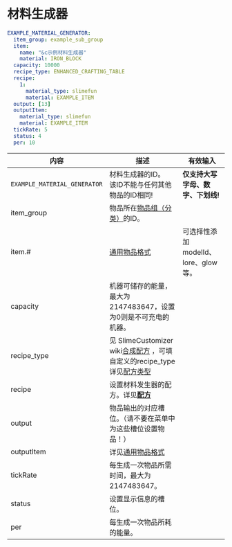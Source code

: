 # 材料生成器

```yaml
EXAMPLE_MATERIAL_GENERATOR:
  item_group: example_sub_group
  item:
    name: "&c示例材料生成器"
    material: IRON_BLOCK
  capacity: 10000
  recipe_type: ENHANCED_CRAFTING_TABLE
  recipe:
    1:
      material_type: slimefun
      material: EXAMPLE_ITEM
  output: [13]
  outputItem:
    material_type: slimefun
    material: EXAMPLE_ITEM
  tickRate: 5
  status: 4
  per: 10
```

| 内容 | 描述 | 有效输入 |
| --- | ----------- | ----------------- |
| `EXAMPLE_MATERIAL_GENERATOR` | 材料生成器的ID。<br>该ID不能与任何其他物品的ID相同! | **仅支持大写字母、数字、下划线!** |
| item_group | 物品所在[物品组（分类）](file/groups.md)的ID。 |
| item.# | [通用物品格式](../format/universal-item-format.md)| 可选择性添加modelId、lore、glow等。 |
| capacity | 机器可储存的能量，最大为 2147483647，设置为0则是不可充电的机器。 |
| recipe_type | 见 SlimeCustomizer wiki[合成配方](https://slimefun-addons-wiki.guizhanss.cn/slime-customizer/Crafting-Recipe) ，可填自定义的recipe_type详见[配方类型](file/recipe_type.md) |
| recipe | 设置材料发生器的配方。详见[**配方**](../format/recipe.md) |
| output | 物品输出的对应槽位。（请不要在菜单中为这些槽位设置物品！） |
| outputItem | 详见[通用物品格式](../format/universal-item-format.md) |
| tickRate | 每生成一次物品所需时间，最大为 2147483647。 |
| status | 设置显示信息的槽位。 |
| per | 每生成一次物品所耗的能量。 |








